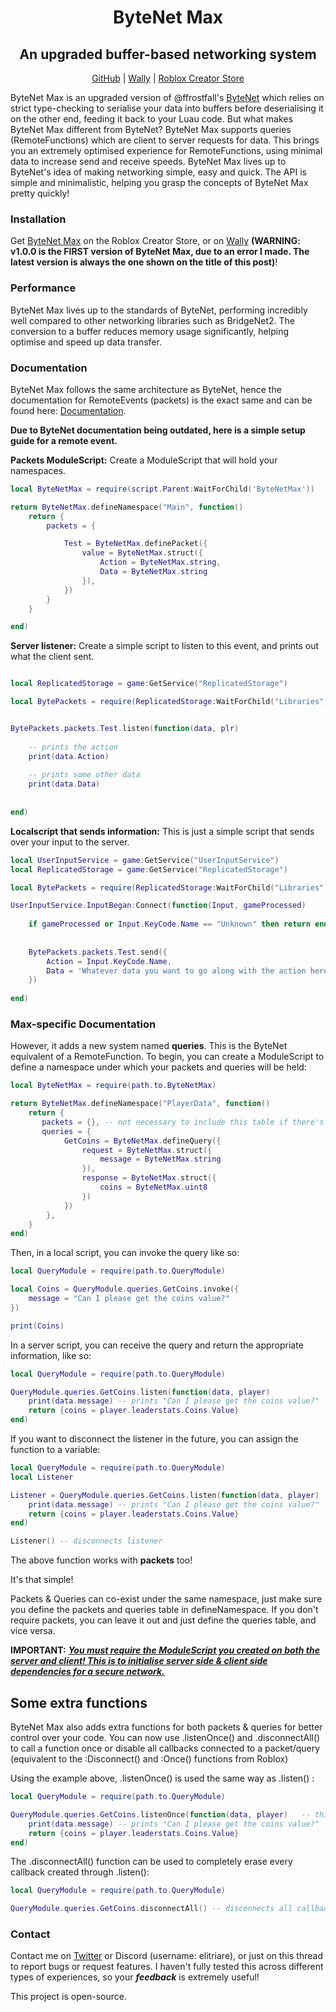<div align="center"><h1><b>ByteNet Max</b></h1></div>
<div align="center"><h2><b>An upgraded buffer-based networking system</b></h2></div>
<div align="center"><a href="https://github.com/Elitriare/ByteNet-Max">GitHub</a> | <a href="https://wally.run/package/elitriare/bytenet-max?version=0.1.8">Wally</a> | <a href="https://create.roblox.com/store/asset/81428213632345/ByteNet-Max">Roblox Creator Store</a></div>

ByteNet Max is an upgraded version of @ffrostfall's [ByteNet](https://devforum.roblox.com/t/bytenet-advanced-networking-library-w-buffer-serialization-strict-luau-absurd-optimization-and-rbxts-support-043/2733365) which relies on strict type-checking to serialise your data into buffers before deserialising it on the other end, feeding it back to your Luau code. But what makes ByteNet Max different from ByteNet? ByteNet Max supports queries (RemoteFunctions) which are client to server requests for data. This brings you an extremely optimised experience for RemoteFunctions, using minimal data to increase send and receive speeds. ByteNet Max lives up to ByteNet's idea of making networking simple, easy and quick. The API is simple and minimalistic, helping you grasp the concepts of ByteNet Max pretty quickly!

<h3><b>Installation</b></h3> 

Get [ByteNet Max](https://create.roblox.com/store/asset/81428213632345/ByteNet-Max) on the Roblox Creator Store, or on [Wally](https://wally.run/package/elitriare/bytenet-max?version=0.1.8) **(WARNING: v1.0.0 is the FIRST version of ByteNet Max, due to an error I made. The latest version is always the one shown on the title of this post)**!

<h3><b>Performance</b></h3> 

ByteNet Max lives up to the standards of ByteNet, performing incredibly well compared to other networking libraries such as BridgeNet2. The conversion to a buffer reduces memory usage significantly, helping optimise and speed up data transfer.

<h3><b>Documentation</b></h3> 

ByteNet Max follows the same architecture as ByteNet, hence the documentation for RemoteEvents (packets) is the exact same and can be found here: [Documentation](https://ffrostfall.github.io/ByteNet/api/functions/definePacket/).

 **Due to ByteNet documentation being outdated, here is a simple setup guide for a remote event.**


**Packets ModuleScript:**
Create a ModuleScript that will hold your namespaces.
```lua
local ByteNetMax = require(script.Parent:WaitForChild('ByteNetMax'))

return ByteNetMax.defineNamespace("Main", function()
	return {
		packets = {

			Test = ByteNetMax.definePacket({
				value = ByteNetMax.struct({
					Action = ByteNetMax.string,
					Data = ByteNetMax.string
				}),
			})
		}
	}

end)
```

**Server listener:**
Create a simple script to listen to this event, and prints out what the client sent.
```lua

local ReplicatedStorage = game:GetService("ReplicatedStorage")

local BytePackets = require(ReplicatedStorage:WaitForChild("Libraries"):WaitForChild('Packets'))


BytePackets.packets.Test.listen(function(data, plr)
	
	-- prints the action
	print(data.Action)
	
	-- prints some other data
	print(data.Data)
	
	
end)
```

**Localscript that sends information:**
This is just a simple script that sends over your input to the server.
```lua
local UserInputService = game:GetService("UserInputService")
local ReplicatedStorage = game:GetService("ReplicatedStorage")

local BytePackets = require(ReplicatedStorage:WaitForChild("Libraries"):WaitForChild('Packets'))

UserInputService.InputBegan:Connect(function(Input, gameProcessed)
	
	if gameProcessed or Input.KeyCode.Name == "Unknown" then return end
	
	
	BytePackets.packets.Test.send({
		Action = Input.KeyCode.Name,
		Data = 'Whatever data you want to go along with the action here'
	})
	
end)
```

<h3><b>Max-specific Documentation</b></h3> 


However, it adds a new system named **queries**. This is the ByteNet equivalent of a RemoteFunction. To begin, you can create a ModuleScript to define a namespace under which your packets and queries will be held:
```lua
local ByteNetMax = require(path.to.ByteNetMax)

return ByteNetMax.defineNamespace("PlayerData", function()
    return {
       packets = {}, -- not necessary to include this table if there's no values in it.
       queries = {
			GetCoins = ByteNetMax.defineQuery({
				request = ByteNetMax.struct({
					message = ByteNetMax.string
				}),
				response = ByteNetMax.struct({
					coins = ByteNetMax.uint8
				})
			})
		},		
    }
end)
```

Then, in a local script, you can invoke the query like so:
```lua
local QueryModule = require(path.to.QueryModule)

local Coins = QueryModule.queries.GetCoins.invoke({
	message = "Can I please get the coins value?"
})

print(Coins)
```

In a server script, you can receive the query and return the appropriate information, like so:
```lua
local QueryModule = require(path.to.QueryModule)

QueryModule.queries.GetCoins.listen(function(data, player)	
    print(data.message) -- prints "Can I please get the coins value?"
	return {coins = player.leaderstats.Coins.Value}
end)
```

If you want to disconnect the listener in the future, you can assign the function to a variable:
```lua
local QueryModule = require(path.to.QueryModule)
local Listener 

Listener = QueryModule.queries.GetCoins.listen(function(data, player)	
    print(data.message) -- prints "Can I please get the coins value?"
	return {coins = player.leaderstats.Coins.Value}
end)

Listener() -- disconnects listener
```

The above function works with **packets** too!

It's that simple!

Packets & Queries can co-exist under the same namespace, just make sure you define the packets and queries table in defineNamespace. If you don't require packets, you can leave it out and just define the queries table, and vice versa.

<b>IMPORTANT:</b> <u><b><i>You must require the ModuleScript you created on both the server and client! This is to initialise server side & client side dependencies for a secure network.</b></i></u>

<h2>Some extra functions</h2>

ByteNet Max also adds extra functions for both packets & queries for better control over your code. You can now use .listenOnce() and .disconnectAll() to call a function once or disable all callbacks connected to a packet/query (equivalent to the :Disconnect() and :Once() functions from Roblox)

Using the example above, .listenOnce() is used the same way as .listen() : 
```lua
local QueryModule = require(path.to.QueryModule)

QueryModule.queries.GetCoins.listenOnce(function(data, player)	 -- this callback only runs once, before disconnecting.
    print(data.message) -- prints "Can I please get the coins value?"
	return {coins = player.leaderstats.Coins.Value}
end)
```

The .disconnectAll() function can be used to completely erase every callback created through .listen():
```lua
local QueryModule = require(path.to.QueryModule)

QueryModule.queries.GetCoins.disconnectAll() -- disconnects all callbacks
```


<h3><b>Contact</b></h3> 

Contact me on [Twitter](https://x.com/Elitriare) or Discord (username: elitriare), or just on this thread to report bugs or request features. I haven't fully tested this across different types of experiences, so your ***feedback*** is extremely useful!

This project is open-source.
